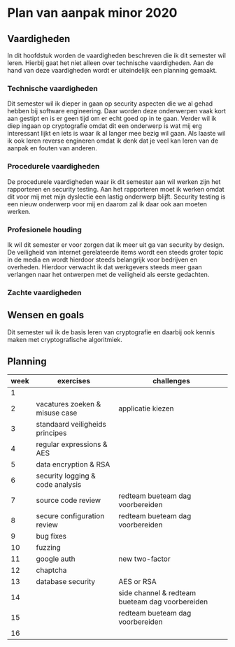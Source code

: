 # Plan van aanpak minor 2020

## Vaardigheden
In dit hoofdstuk worden de vaardigheden beschreven die ik dit semester wil leren. Hierbij gaat het niet alleen over technische vaardigheden. Aan de hand van deze vaardigheden wordt er uiteindelijk een planning gemaakt.

### Technische vaardigheden
Dit semester wil ik dieper in gaan op security aspecten die we al gehad hebben bij software engineering. Daar worden deze onderwerpen vaak kort aan gestipt en is er geen tijd om er echt goed op in te gaan. Verder wil ik diep ingaan op cryptografie omdat dit een onderwerp is wat mij erg interessant lijkt en iets is waar ik al langer mee bezig wil gaan. Als laaste wil ik ook leren reverse engineren omdat ik denk dat je veel kan leren van de aanpak en fouten van anderen.

### Procedurele vaardigheden
De procedurele vaardigheden waar ik dit semester aan wil werken zijn het rapporteren en security testing. Aan het rapporteren moet ik werken omdat dit voor mij met mijn dyslectie een lastig onderwerp blijft. Security testing is een nieuw onderwerp voor mij en daarom zal ik daar ook aan moeten werken.

### Profesionele houding
Ik wil dit semester er voor zorgen dat ik meer uit ga van security by design. De veiligheid van internet gerelateerde items wordt een steeds groter topic in de media en wordt hierdoor steeds belangrijk voor bedrijven en overheden. Hierdoor verwacht ik dat werkgevers steeds meer gaan verlangen naar het ontwerpen met de veiligheid als eerste gedachten. 

### Zachte vaardigheden


## Wensen en goals
Dit semester wil ik de basis leren van cryptografie en daarbij ook kennis maken met cryptografische algoritmiek. 

## Planning
| week | exercises                        | challenges                       |
| ---- | -------------------------------- | -------------------------------- |
| 1    |                                  |                                  |
| 2    | vacatures zoeken & misuse case   | applicatie kiezen                |
| 3    | standaard veiligheids principes  |                                  |
| 4    | regular expressions & AES        |                                  |
| 5    | data encryption & RSA            |                                  |
| 6    | security logging & code analysis |                                  |
| 7    | source code review               | redteam bueteam dag voorbereiden |
| 8    | secure configuration review      | redteam bueteam dag voorbereiden |
| 9    | bug fixes                        |                                  |
| 10   | fuzzing                          |                                  |
| 11   | google auth                      |  new two-factor                  |
| 12   | chaptcha                         |                                  |
| 13   | database security                | AES or RSA                       |
| 14   |                                  | side channel & redteam bueteam dag voorbereiden |
| 15   |                                  | redteam bueteam dag voorbereiden |
| 16   |                                  |                                  |